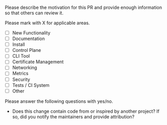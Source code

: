 Please describe the motivation for this PR and provide enough
information so that others can review it.

Please mark with X for applicable areas.

- [ ] New Functionality
- [ ] Documentation
- [ ] Install
- [ ] Control Plane
- [ ] CLI Tool
- [ ] Certificate Management
- [ ] Networking
- [ ] Metrics
- [ ] Security
- [ ] Tests / CI System
- [ ] Other

Please answer the following questions with yes/no.

- Does this change contain code from or inspired by another project? If so, did you notify the maintainers and provide attribution?
